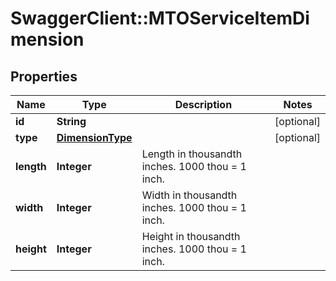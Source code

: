 # SwaggerClient::MTOServiceItemDimension

## Properties
Name | Type | Description | Notes
------------ | ------------- | ------------- | -------------
**id** | **String** |  | [optional] 
**type** | [**DimensionType**](DimensionType.md) |  | [optional] 
**length** | **Integer** | Length in thousandth inches. 1000 thou &#x3D; 1 inch. | 
**width** | **Integer** | Width in thousandth inches. 1000 thou &#x3D; 1 inch. | 
**height** | **Integer** | Height in thousandth inches. 1000 thou &#x3D; 1 inch. | 


